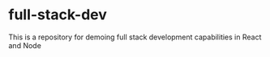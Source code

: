 # full-stack-dev
This is a repository for demoing full stack development capabilities in React and Node
